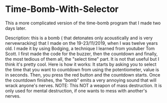 # Time-Bomb-With-Selector
This a more complicated version of the time-bomb program that I made two days later.

Description: this is a bomb ( that detonates only acoustically and is very nervewracking) that I made on the 19-23/11/2019, when I was twelve years old.
 I made it by using Bodging, a technique I learned from youtuber Tom Scott. I first made the code for the buzzer, then the countdown and finally, the most tedious of them all, the "select time" part.
 It is not that useful but I think it's pretty cool.
Here is how it works:
                It starts by asking you to select the time that you want to countdown from using the potentiometer, value is in seconds.
                Then, you press the red button and the countdown starts.
                Once the countdown finishes, the "bomb" emits a very annoying sound that will wrack anyone's nerves.
NOTE: This NOT a weapon of mass destruction. 
      It is only used for mental destruction, if one wants to mess with another's nerves.
